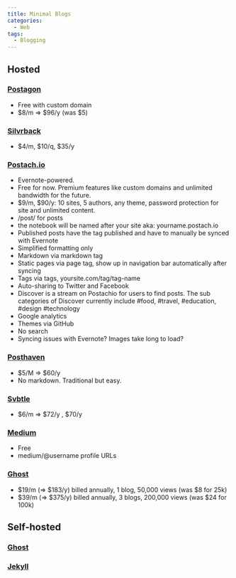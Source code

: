 ```yaml
---
title: Minimal Blogs
categories:
  - Web
tags:
  - Blogging
---
```

## Hosted

### [Postagon](https://www.postagon.com/)

* Free with custom domain
* $8/m => $96/y (was $5)

### [Silvrback](https://www.silvrback.com/)

* $4/m, $10/q, $35/y

### [Postach.io](https://postach.io/)

* Evernote-powered.
* Free for now. Premium features like custom domains and unlimited bandwidth for the future.
* $9/m, $90/y: 10 sites, 5 authors, any theme, password protection for site and unlimited content.
* /post/ for posts
* the notebook will be named after your site aka: yourname.postach.io
* Published posts have the tag published and have to manually be synced with Evernote
* Simplified formatting only
* Markdown via markdown tag
* Static pages via page tag, show up in navigation bar automatically after syncing
* Tags via tags, yoursite.com/tag/tag-name
* Auto-sharing to Twitter and Facebook
* Discover is a stream on Postachio for users to find posts. The sub categories of Discover currently include #food, #travel, #education, #design #technology
* Google analytics
* Themes via GitHub
* No search
* Syncing issues with Evernote? Images take long to load?

### [Posthaven](https://posthaven.com/)

* $5/M => $60/y
* No markdown. Traditional but easy.

### [Svbtle](https://svbtle.com/)

* $6/m => $72/y , $70/y

### [Medium](https://medium.com/)

* Free
* medium/@username profile URLs

### [Ghost](https://ghost.org/)

* $19/m (=> $183/y) billed annually, 1 blog, 50,000 views (was $8 for 25k)
* $39/m (=> $375/y) billed annually, 3 blogs, 200,000 views (was $24 for 100k)

## Self-hosted

### [Ghost](https://ghost.org/)
### [Jekyll](https://jekyllrb.com/)